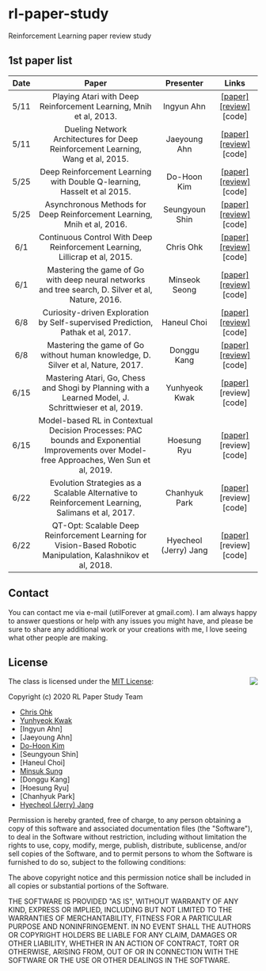 # rl-paper-study

Reinforcement Learning paper review study

## 1st paper list

Date | Paper | Presenter | Links
:---: | :---: | :---: | :---:
5/11 | Playing Atari with Deep Reinforcement Learning, Mnih et al, 2013. | Ingyun Ahn | [[paper]](https://www.cs.toronto.edu/~vmnih/docs/dqn.pdf) [[review]](./1st/200511%20-%20Playing%20Atari%20with%20Deep%20Reinforcement%20Learning%2C%20Mnih%20et%20al%2C%202013.pdf) [code]
5/11 | Dueling Network Architectures for Deep Reinforcement Learning, Wang et al, 2015. | Jaeyoung Ahn | [[paper]](https://arxiv.org/abs/1511.06581) [[review]](./1st/200511%20-%20Dueling%20Network%20Architectures%20for%20Deep%20Reinforcement%20Learning%2C%20Wang%20et%20al%2C%202015.pdf) [code]
5/25 | Deep Reinforcement Learning with Double Q-learning, Hasselt et al 2015. | Do-Hoon Kim | [[paper]](https://arxiv.org/abs/1509.06461) [[review]](./1st/200525%20-%20Deep%20Reinforcement%20Learning%20with%20Double%20Q-learning%2C%20Hasselt%20et%20al%202015.pdf) [code]
5/25 | Asynchronous Methods for Deep Reinforcement Learning, Mnih et al, 2016. | Seungyoun Shin | [[paper]](https://arxiv.org/abs/1602.01783) [[review]](./1st/200525%20-%20Asynchronous%20Methods%20for%20Deep%20Reinforcement%20Learning%2C%20Mnih%20et%20al%2C%202016.pdf) [code]
6/1 | Continuous Control With Deep Reinforcement Learning, Lillicrap et al, 2015. | Chris Ohk | [[paper]](https://arxiv.org/abs/1509.02971) [[review]](./1st/200601%20-%20Continuous%20Control%20With%20Deep%20Reinforcement%20Learning%2C%20Lillicrap%20et%20al%2C%202015.pdf) [code]
6/1 | Mastering the game of Go with deep neural networks and tree search, D. Silver et al, Nature, 2016. | Minseok Seong | [[paper]](https://www.nature.com/articles/nature16961) [[review]](./1st/200601%20-%20Mastering%20the%20game%20of%20Go%20with%20deep%20neural%20networks%20and%20tree%20search%2C%20D.%20Silver%20et%20al%2C%20Nature%2C%202016.pdf) [code]
6/8 | Curiosity-driven Exploration by Self-supervised Prediction, Pathak et al, 2017. | Haneul Choi | [[paper]](https://arxiv.org/abs/1705.05363) [[review]](./1st/200608%20-%20Curiosity-driven%20Exploration%20by%20Self-supervised%20Prediction%2C%20Pathak%20et%20al%2C%202017.pdf) [code]
6/8 | Mastering the game of Go without human knowledge, D. Silver et al, Nature, 2017. | Donggu Kang | [[paper]](https://www.nature.com/articles/nature24270) [[review]](./1st/200608%20-%20Mastering%20the%20game%20of%20Go%20without%20human%20knowledge%2C%20D.%20Silver%20et%20al%2C%20Nature%2C%202017.pdf) [code]
6/15 | Mastering Atari, Go, Chess and Shogi by Planning with a Learned Model, J. Schrittwieser et al, 2019. | Yunhyeok Kwak | [[paper]](https://arxiv.org/pdf/1911.08265) [review] [code]
6/15 | Model-based RL in Contextual Decision Processes: PAC bounds and Exponential Improvements over Model-free Approaches, Wen Sun et al, 2019. | Hoesung Ryu | [[paper]](https://arxiv.org/abs/1811.08540) [review] [code]
6/22 | Evolution Strategies as a Scalable Alternative to Reinforcement Learning, Salimans et al, 2017. | Chanhyuk Park | [[paper]](https://arxiv.org/abs/1703.03864) [review] [code]
6/22 | QT-Opt: Scalable Deep Reinforcement Learning for Vision-Based Robotic Manipulation, Kalashnikov et al, 2018. | Hyecheol (Jerry) Jang | [[paper]](https://arxiv.org/abs/1806.10293) [review] [code]

## Contact

You can contact me via e-mail (utilForever at gmail.com). I am always happy to answer questions or help with any issues you might have, and please be sure to share any additional work or your creations with me, I love seeing what other people are making.

## License

<img align="right" src="http://opensource.org/trademarks/opensource/OSI-Approved-License-100x137.png">

The class is licensed under the [MIT License](http://opensource.org/licenses/MIT):

Copyright (c) 2020 RL Paper Study Team

  * [Chris Ohk](http://www.github.com/utilForever)
  * [Yunhyeok Kwak](https://github.com/yun-kwak)
  * [Ingyun Ahn]
  * [Jaeyoung Ahn]
  * [Do-Hoon Kim](https://github.com/bsstayo)
  * [Seungyoun Shin]
  * [Haneul Choi]
  * [Minsuk Sung](https://github.com/mssung94)
  * [Donggu Kang]
  * [Hoesung Ryu]
  * [Chanhyuk Park]
  * [Hyecheol (Jerry) Jang](https://github.com/hyecheol123)

Permission is hereby granted, free of charge, to any person obtaining a copy of this software and associated documentation files (the "Software"), to deal in the Software without restriction, including without limitation the rights to use, copy, modify, merge, publish, distribute, sublicense, and/or sell copies of the Software, and to permit persons to whom the Software is furnished to do so, subject to the following conditions:

The above copyright notice and this permission notice shall be included in all copies or substantial portions of the Software.

THE SOFTWARE IS PROVIDED "AS IS", WITHOUT WARRANTY OF ANY KIND, EXPRESS OR IMPLIED, INCLUDING BUT NOT LIMITED TO THE WARRANTIES OF MERCHANTABILITY, FITNESS FOR A PARTICULAR PURPOSE AND NONINFRINGEMENT. IN NO EVENT SHALL THE AUTHORS OR COPYRIGHT HOLDERS BE LIABLE FOR ANY CLAIM, DAMAGES OR OTHER LIABILITY, WHETHER IN AN ACTION OF CONTRACT, TORT OR OTHERWISE, ARISING FROM, OUT OF OR IN CONNECTION WITH THE SOFTWARE OR THE USE OR OTHER DEALINGS IN THE SOFTWARE.
